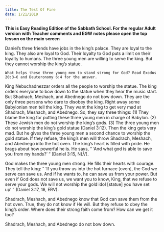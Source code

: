 ```yaml
---
title: The Test Of Fire
date: 1/21/2019
---
```


 **This is Easy Reading Edition of the Sabbath School. For the regular Adult version with Teacher comments and EGW notes please open the top lesson on the main screen** 

Daniel’s three friends have jobs in the king’s palace. They are loyal to the king. They also are loyal to God. Their loyalty to God puts a limit on their loyalty to humans. The three young men are willing to serve the king. But they cannot worship the king’s statue.

`What helps these three young men to stand strong for God? Read Exodus 20:3–6 and Deuteronomy 6:4 for the answer.`

King Nebuchadnezzar orders all the people to worship the statue. The king orders everyone to bow down to the statue when they hear the music start. But Shadrach, Meshach, and Abednego do not bow down. They are the only three persons who dare to disobey the king. Right away some Babylonian men tell the king. They want the king to get very mad at Shadrach, Meshach, and Abednego. So, they say three things: (1) They blame the king for putting these three young men in charge of Babylon. (2) These Jewish men do not worship the king’s gods. (3) The three young men do not worship the king’s gold statue (Daniel 3:12). Then the king gets very mad. But he gives the three young men a second chance to worship the gold statue. If they refuse, the king’s men will throw Shadrach, Meshach, and Abednego into the hot oven. The king’s heart is filled with pride. He brags about how powerful he is. He says, “ ‘And what god is able to save you from my hands?’ ” (Daniel 3:15, NLV).

God makes the three young men strong. He fills their hearts with courage. They tell the king: “ ‘If you throw us into the hot furnace [oven], the God we serve can save us. And if he wants to, he can save us from your power. But even if God does not save us, we want you to know, King, that we refuse to serve your gods. We will not worship the gold idol [statue] you have set up’ ” (Daniel 3:17, 18, ERV).

Shadrach, Meshach, and Abednego know that God can save them from the hot oven. True, they do not know if He will. But they refuse to obey the king’s order. Where does their strong faith come from? How can we get it too?

Shadrach, Meshach, and Abednego do not bow down.
